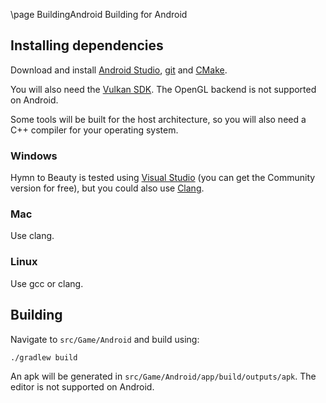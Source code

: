 \page BuildingAndroid Building for Android

## Installing dependencies

Download and install [Android Studio](https://developer.android.com/studio), [git](https://git-scm.com/download/win) and [CMake](https://cmake.org/download/).

You will also need the [Vulkan SDK](https://vulkan.lunarg.com/). The OpenGL backend is not supported on Android.

Some tools will be built for the host architecture, so you will also need a C++ compiler for your operating system.

### Windows
Hymn to Beauty is tested using [Visual Studio](https://visualstudio.microsoft.com/) (you can get the Community version for free), but you could also use [Clang](https://clang.llvm.org/).

### Mac
Use clang.

### Linux
Use gcc or clang.

## Building
Navigate to `src/Game/Android` and build using:
```
./gradlew build
```

An apk will be generated in `src/Game/Android/app/build/outputs/apk`. The editor is not supported on Android.